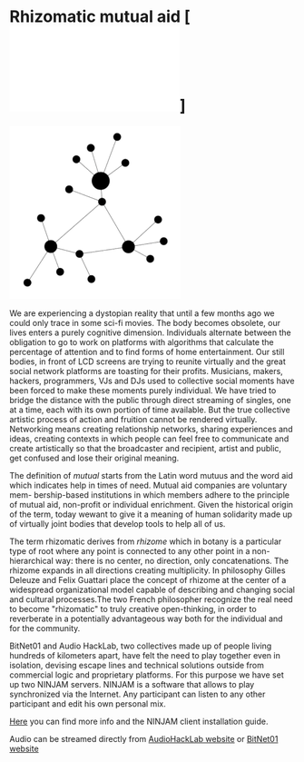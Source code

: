 # Rhizomatic mutual aid [![italian](README.md)]

![mutuo-soccorso-rizomatico](mutuo-soccorso-rizomatico.png)

We are experiencing a dystopian reality that until a few months ago we could only trace in some sci-fi movies.
The body becomes obsolete, our lives enters a purely cognitive dimension. Individuals alternate between the obligation to go to work on platforms with algorithms that calculate the percentage of attention and to find forms of home entertainment.
Our still bodies, in front of LCD screens are trying to reunite virtually and the great social network platforms are toasting for their profits.
Musicians, makers, hackers, programmers, VJs and DJs used to collective social moments have been forced to make these moments purely individual.
We have tried to bridge the distance with the public through direct streaming of singles, one at a time, each with its own portion of time available. But the true collective artistic process of action and fruition cannot be rendered virtually.
Networking means creating relationship networks, sharing experiences and ideas, creating contexts in which people can feel free to communicate and create artistically so that the broadcaster and recipient, artist and public, get confused and lose their original meaning.

The definition of _mutual_ starts from the Latin word mutuus and the word aid which indicates help in times of need. Mutual aid companies are voluntary mem-
bership-based institutions in which members adhere to the principle of mutual aid, non-profit or individual enrichment. Given the historical origin of the term, today wewant to give it a meaning of human solidarity made up of virtually joint bodies that develop tools to help all of us.

The term rhizomatic derives from _rhizome_ which in botany is a particular type of root where any point is connected to any other point in a non-hierarchical way:
there is no center, no direction, only concatenations. The rhizome expands in all directions creating multiplicity. In philosophy Gilles Deleuze and Felix
Guattari place the concept of rhizome at the center of a widespread organizational model capable of describing and changing social and cultural processes.The two French philosopher recognize the real need to become "rhizomatic" to truly creative open-thinking, in order to reverberate in a potentially advantageous way both for the individual and for the community.

BitNet01 and Audio HackLab, two collectives made up of people living hundreds of kilometers apart, have felt the need to play together even in isolation, devising escape lines and technical solutions outside from commercial logic and proprietary platforms. For this purpose we have set up two NINJAM servers. NINJAM is a software that allows to play synchronized via the Internet. Any participant can listen to any other participant and edit his own personal mix. 

[Here](ninjam/ninjam_installation_guide.md) you can find more info and the NINJAM client installation guide.

Audio can be streamed directly from [AudioHackLab website](https://audiohacklab.org/live/) or [BitNet01 website](https://bit-01.net/live/)
